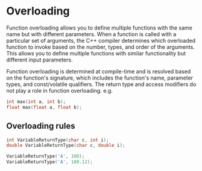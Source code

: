 # Overloading
Function overloading allows you to define multiple functions with the same name but with different parameters. When a function is called with a particular set of arguments, the C++ compiler determines which overloaded function to invoke based on the number, types, and order of the arguments. This allows you to define multiple functions with similar functionality but different input parameters.

Function overloading is determined at compile-time and is resolved based on the function's signature, which includes the function's name, parameter types, and const/volatile qualifiers. The return type and access modifiers do not play a role in function overloading.
e.g.
```cpp
int max(int a, int b);
float max(float a, float b);
```

## Overloading rules
```cpp
int VariableReturnType(char c, int i);
double VariableReturnType(char c, double i);

VariableReturnType('A', 100);
VariableReturnType('A', 100.12);
```